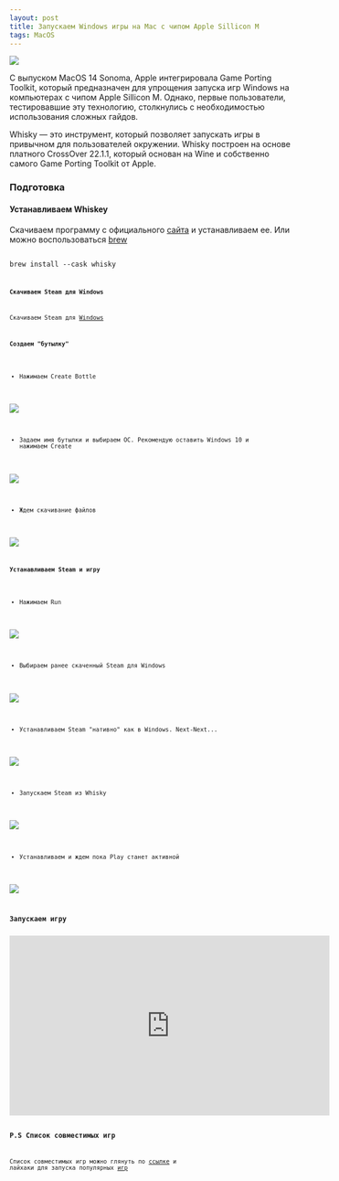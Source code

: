 ```yaml
---
layout: post
title: Запускаем Windows игры на Mac с чипом Apple Sillicon М
tags: MacOS
---
```

![](https://raw.githubusercontent.com/tatarinovms/tatarinovms.github.io/master/images/posts/Whisky/logo.webp)

С выпуском MacOS 14 Sonoma, Apple интегрировала Game Porting Toolkit, который предназначен для упрощения запуска игр Windows на компьютерах с чипом Apple Sillicon М. Однако, первые пользователи, тестировавшие эту технологию, столкнулись с необходимостью использования сложных гайдов.

Whisky — это инструмент, который позволяет запускать игры в привычном для пользователей окружении. Whisky построен на основе платного CrossOver 22.1.1, который основан на Wine и собственно самого Game Porting Toolkit от Apple.

### Подготовка

#### Устанавливаем Whiskey

Скачиваем программу с официального [сайта](https://getwhisky.app/) и устанавливаем ее. Или можно воспользоваться [brew](https://blog.tatarinov.space/brew/) 

<code>
brew install --cask whisky
<code>

#### Скачиваем Steam для Windows

Скачиваем Steam для [Windows](https://cdn.cloudflare.steamstatic.com/client/installer/SteamSetup.exe)

#### Создаем "бутылку"

- Нажимаем Create Bottle

![](https://raw.githubusercontent.com/tatarinovms/tatarinovms.github.io/master/images/posts/Whisky/1.webp)

- Задаем имя бутылки и выбираем ОС. Рекомендую оставить Windows 10 и нажимаем Create

![](https://raw.githubusercontent.com/tatarinovms/tatarinovms.github.io/master/images/posts/Whisky/2.webp)

- Ждем скачивание файлов

![](https://raw.githubusercontent.com/tatarinovms/tatarinovms.github.io/master/images/posts/Whisky/3.webp)

#### Устанавливаем Steam и игру

- Нажимаем Run

![](https://raw.githubusercontent.com/tatarinovms/tatarinovms.github.io/master/images/posts/Whisky/4.webp)

- Выбираем ранее скаченный Steam для Windows

![](https://raw.githubusercontent.com/tatarinovms/tatarinovms.github.io/master/images/posts/Whisky/5.webp)

- Устанавливаем Steam "нативно" как в Windows. Next-Next...

![](https://raw.githubusercontent.com/tatarinovms/tatarinovms.github.io/master/images/posts/Whisky/6.webp)

- Запускаем Steam из Whisky

![](https://raw.githubusercontent.com/tatarinovms/tatarinovms.github.io/master/images/posts/Whisky/7.webp)

- Устанавливаем и ждем пока Play станет активной

![](https://raw.githubusercontent.com/tatarinovms/tatarinovms.github.io/master/images/posts/Whisky/8.webp)

### Запускаем игру

<iframe width="560" height="315" src="https://www.youtube.com/embed/x7elMVOtXNk?si=bJrqSBbLcABJ0xhb&amp;controls=0" title="YouTube video player" frameborder="0" allow="accelerometer; autoplay; clipboard-write; encrypted-media; gyroscope; picture-in-picture; web-share" allowfullscreen></iframe>


### P.S Список совместимых игр

Список совместимых игр можно глянуть по [ссылке](https://github.com/orgs/Whisky-App/discussions/348) и лайхаки для запуска популярных [игр](https://github.com/Whisky-App/Whisky/wiki/Game-Support)